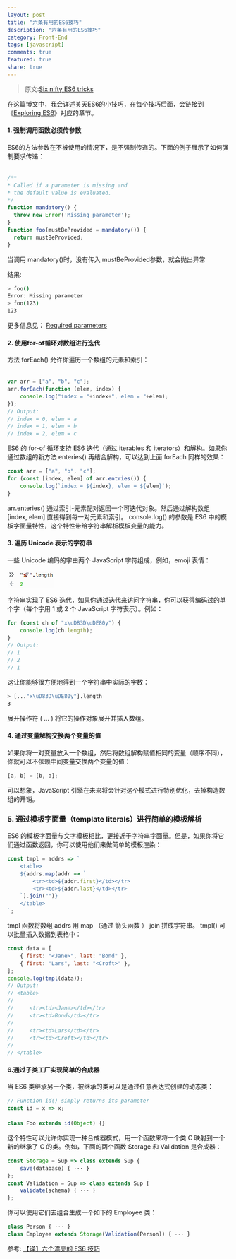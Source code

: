 ```yaml
---
layout: post
title: "六条有用的ES6技巧"
description: "六条有用的ES6技巧"
category: Front-End
tags: [javascript]
comments: true
featured: true
share: true
---
```


>原文:[Six nifty ES6 tricks](http://www.2ality.com/2016/05/six-nifty-es6-tricks.html)

在这篇博文中，我会详述关天ES6的小技巧，在每个技巧后面，会链接到 《[Exploring ES6](http://exploringjs.com/es6/)》对应的章节。

#### 1. 强制调用函数必须传参数

ES6的方法参数在不被使用的情况下，是不强制传递的。下面的例子展示了如何强制要求传递：

```javascript

/**
* Called if a parameter is missing and
* the default value is evaluated.
*/
function mandatory() {
  throw new Error('Missing parameter');
}
function foo(mustBeProvided = mandatory()) {
  return mustBeProvided;
}

```

当调用 mandatory()时，没有传入 mustBeProvided参数，就会抛出异常

结果:

```bash
> foo()
Error: Missing parameter
> foo(123)
123
```
更多信息见： [Required parameters](http://exploringjs.com/es6/ch_parameter-handling.html#_required-parameters)

#### 2. 使用for-of循环对数组进行迭代

方法 forEach() 允许你遍历一个数组的元素和索引：

```javascript

var arr = ["a", "b", "c"];
arr.forEach(function (elem, index) {
    console.log("index = "+index+", elem = "+elem);
});
// Output:
// index = 0, elem = a
// index = 1, elem = b
// index = 2, elem = c

```
ES6 的 for-of 循环支持 ES6 迭代（通过 iterables 和 iterators）和解构。如果你通过数组的新方法 enteries() 再结合解构，可以达到上面 forEach 同样的效果：

```javascript
const arr = ["a", "b", "c"];
for (const [index, elem] of arr.entries()) {
    console.log(`index = ${index}, elem = ${elem}`);
}
```
arr.enteries() 通过索引-元素配对返回一个可迭代对象。然后通过解构数组 [index, elem] 直接得到每一对元素和索引。 console.log() 的参数是 ES6 中的模板字面量特性，这个特性带给字符串解析模板变量的能力。

#### 3. 遍历 Unicode 表示的字符串

一些 Unicode 编码的字由两个 JavaScript 字符组成，例如，emoji 表情：

![Unicode](/images/post/mqiQfma.png)

字符串实现了 ES6 迭代，如果你通过迭代来访问字符串，你可以获得编码过的单个字（每个字用 1 或 2 个 JavaScript 字符表示）。例如：

```javascript
for (const ch of "x\uD83D\uDE80y") {
    console.log(ch.length);
}
// Output:
// 1
// 2
// 1

```
这让你能够很方便地得到一个字符串中实际的字数：

```bash
> [..."x\uD83D\uDE80y"].length
3
```
展开操作符 ( ... ) 将它的操作对象展开并插入数组。

#### 4. 通过变量解构交换两个变量的值

如果你将一对变量放入一个数组，然后将数组解构赋值相同的变量（顺序不同），你就可以不依赖中间变量交换两个变量的值：

```javascript
[a, b] = [b, a];
```
可以想象，JavaScript 引擎在未来将会针对这个模式进行特别优化，去掉构造数组的开销。

### 5. 通过模板字面量（template literals）进行简单的模板解析

ES6 的模板字面量与文字模板相比，更接近于字符串字面量。但是，如果你将它们通过函数返回，你可以使用他们来做简单的模板渲染：

```javascript
const tmpl = addrs => `
    <table>
    ${addrs.map(addr => `
        <tr><td>${addr.first}</td></tr>
        <tr><td>${addr.last}</td></tr>
    `).join("")}
    </table>
`;
```
tmpl 函数将数组 addrs 用 map （通过 箭头函数 ） join 拼成字符串。 tmpl() 可以批量插入数据到表格中：

```javascript
const data = [
    { first: "<Jane>", last: "Bond" },
    { first: "Lars", last: "<Croft>" },
];
console.log(tmpl(data));
// Output:
// <table>
//
//     <tr><td><Jane></td></tr>
//     <tr><td>Bond</td></tr>
//
//     <tr><td>Lars</td></tr>
//     <tr><td><Croft></td></tr>
//
// </table>
```

#### 6.通过子类工厂实现简单的合成器

当 ES6 类继承另一个类，被继承的类可以是通过任意表达式创建的动态类：

```javascript
// Function id() simply returns its parameter
const id = x => x;

class Foo extends id(Object) {}
```
这个特性可以允许你实现一种合成器模式，用一个函数来将一个类 C 映射到一个新的继承了 C 的类。例如，下面的两个函数 Storage 和 Validation 是合成器：

```javascript
const Storage = Sup => class extends Sup {
    save(database) { ··· }
};
const Validation = Sup => class extends Sup {
    validate(schema) { ··· }
};
```
你可以使用它们去组合生成一个如下的 Employee 类：

```javascript
class Person { ··· }
class Employee extends Storage(Validation(Person)) { ··· }
```

参考: [【译】六个漂亮的 ES6 技巧](http://www.zcfy.cc/article/346)
